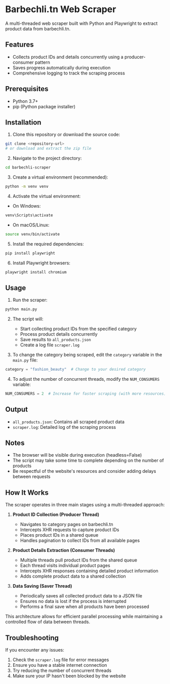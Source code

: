 # Barbechli.tn Web Scraper

A multi-threaded web scraper built with Python and Playwright to extract product data from barbechli.tn.

## Features

- Collects product IDs and details concurrently using a producer-consumer pattern
- Saves progress automatically during execution
- Comprehensive logging to track the scraping process

## Prerequisites

- Python 3.7+
- pip (Python package installer)

## Installation

1. Clone this repository or download the source code:

```bash
git clone <repository-url>
# or download and extract the zip file
```

2. Navigate to the project directory:

```bash
cd barbechli-scraper
```

3. Create a virtual environment (recommended):

```bash
python -m venv venv
```

4. Activate the virtual environment:

- On Windows:
```bash
venv\Scripts\activate
```
- On macOS/Linux:
```bash
source venv/bin/activate
```

5. Install the required dependencies:

```bash
pip install playwright
```

6. Install Playwright browsers:

```bash
playwright install chromium
```

## Usage

1. Run the scraper:

```bash
python main.py
```

2. The script will:
   - Start collecting product IDs from the specified category
   - Process product details concurrently
   - Save results to `all_products.json`
   - Create a log file `scraper.log`

3. To change the category being scraped, edit the `category` variable in the `main.py` file:

```python
category = "fashion_beauty"  # Change to your desired category
```

4. To adjust the number of concurrent threads, modify the `NUM_CONSUMERS` variable:

```python
NUM_CONSUMERS = 2  # Increase for faster scraping (with more resources)
```

## Output

- `all_products.json`: Contains all scraped product data
- `scraper.log`: Detailed log of the scraping process

## Notes

- The browser will be visible during execution (headless=False)
- The script may take some time to complete depending on the number of products
- Be respectful of the website's resources and consider adding delays between requests

## How It Works

The scraper operates in three main stages using a multi-threaded approach:

1. **Product ID Collection (Producer Thread)**
   - Navigates to category pages on barbechli.tn
   - Intercepts XHR requests to capture product IDs
   - Places product IDs in a shared queue
   - Handles pagination to collect IDs from all available pages

2. **Product Details Extraction (Consumer Threads)**
   - Multiple threads pull product IDs from the shared queue
   - Each thread visits individual product pages
   - Intercepts XHR responses containing detailed product information
   - Adds complete product data to a shared collection

3. **Data Saving (Saver Thread)**
   - Periodically saves all collected product data to a JSON file
   - Ensures no data is lost if the process is interrupted
   - Performs a final save when all products have been processed

This architecture allows for efficient parallel processing while maintaining a controlled flow of data between threads.


## Troubleshooting

If you encounter any issues:

1. Check the `scraper.log` file for error messages
2. Ensure you have a stable internet connection
3. Try reducing the number of concurrent threads
4. Make sure your IP hasn't been blocked by the website 